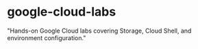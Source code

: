 # google-cloud-labs
"Hands-on Google Cloud labs covering Storage, Cloud Shell, and environment configuration."
